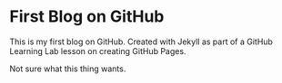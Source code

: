 # First Blog on GitHub

This is my first blog on GitHub. Created with Jekyll as part of a GitHub Learning Lab lesson on creating GitHub Pages.

Not sure what this thing wants.
